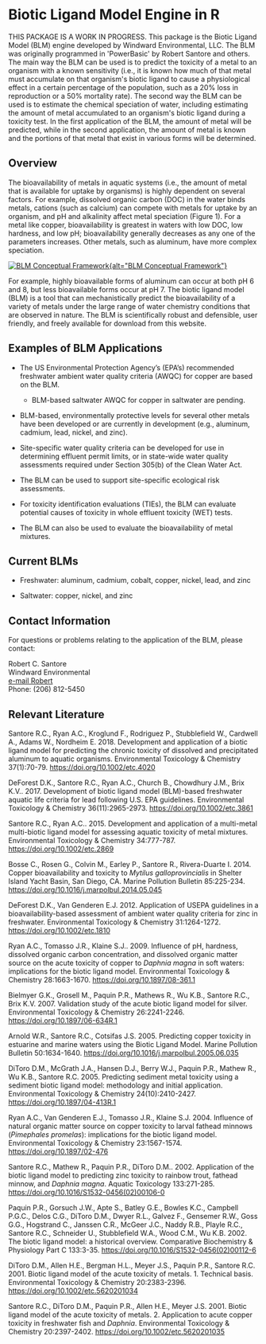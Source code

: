 # Biotic Ligand Model Engine in R

THIS PACKAGE IS A WORK IN PROGRESS. This package is the Biotic Ligand Model (BLM) engine developed by Windward Environmental, LLC. The BLM was originally programmed in 'PowerBasic' by Robert Santore and others. The main way the BLM can be used is to predict the toxicity of a metal to an organism with a known sensitivity (i.e., it is known how much of that metal must accumulate on that organism's biotic ligand to cause a physiological effect in a certain percentage of the population, such as a 20% loss in reproduction or a 50% mortality rate). The second way the BLM can be used is to estimate the chemical speciation of water, including estimating the amount of metal accumulated to an organism's biotic ligand during a toxicity test. In the first application of the BLM, the amount of metal will be predicted, while in the second application, the amount of metal is known and the portions of that metal that exist in various forms will be determined.

## **Overview**

The bioavailability of metals in aquatic systems (i.e., the amount of metal that is available for uptake by organisms) is highly dependent on several factors. For example, dissolved organic carbon (DOC) in the water binds metals, cations (such as calcium) can compete with metals for uptake by an organism, and pH and alkalinity affect metal speciation (Figure 1). For a metal like copper, bioavailability is greatest in waters with low DOC, low hardness, and low pH; bioavailability generally decreases as any one of the parameters increases. Other metals, such as aluminum, have more complex speciation.

[![BLM Conceptual Framework](https://www.windwardenv.com/images/BLM-Conceptual-Framework1-600x421.jpg){alt="BLM Conceptual Framework"}](https://www.windwardenv.com/images/BLM-Conceptual-Framework1.jpg)

For example, highly bioavailable forms of aluminum can occur at both pH 6 and 8, but less bioavailable forms occur at pH 7. The biotic ligand model (BLM) is a tool that can mechanistically predict the bioavailability of a variety of metals under the large range of water chemistry conditions that are observed in nature. The BLM is scientifically robust and defensible, user friendly, and freely available for download from this website.

## **Examples of BLM Applications**

-   The US Environmental Protection Agency’s (EPA’s) recommended freshwater ambient water quality criteria (AWQC) for copper are based on the BLM.

    -   BLM-based saltwater AWQC for copper in saltwater are pending.

-   BLM-based, environmentally protective levels for several other metals have been developed or are currently in development (e.g., aluminum, cadmium, lead, nickel, and zinc).

-   Site-specific water quality criteria can be developed for use in determining effluent permit limits, or in state-wide water quality assessments required under Section 305(b) of the Clean Water Act.

-   The BLM can be used to support site-specific ecological risk assessments.

-   For toxicity identification evaluations (TIEs), the BLM can evaluate potential causes of toxicity in whole effluent toxicity (WET) tests.

-   The BLM can also be used to evaluate the bioavailability of metal mixtures.

## **Current BLMs**

-   Freshwater: aluminum, cadmium, cobalt, copper, nickel, lead, and zinc

-   Saltwater: copper, nickel, and zinc

## **Contact Information**

For questions or problems relating to the application of the BLM, please contact:

Robert C. Santore\
Windward Environmental\
[e-mail Robert](https://www.windwardenv.com/team/robert-santore/)\
Phone: (206) 812-5450

## **Relevant Literature**

Santore R.C., Ryan A.C., Kroglund F., Rodriguez P., Stubblefield W., Cardwell A., Adams W., Nordheim E. 2018. Development and application of a biotic ligand model for predicting the chronic toxicity of dissolved and precipitated aluminum to aquatic organisms. Environmental Toxicology & Chemistry 37(1):70-79. <https://doi.org/10.1002/etc.4020>

DeForest D.K., Santore R.C., Ryan A.C., Church B., Chowdhury J.M., Brix K.V.. 2017. Development of biotic ligand model (BLM)-based freshwater aquatic life criteria for lead following U.S. EPA guidelines. Environmental Toxicology & Chemistry 36(11):2965-2973. <https://doi.org/10.1002/etc.3861>

Santore R.C., Ryan A.C.. 2015. Development and application of a multi-metal multi-biotic ligand model for assessing aquatic toxicity of metal mixtures. Environmental Toxicology & Chemistry 34:777-787. <https://doi.org/10.1002/etc.2869>

Bosse C., Rosen G., Colvin M., Earley P., Santore R., Rivera-Duarte I. 2014. Copper bioavailability and toxicity to *Mytilus galloprovincialis* in Shelter Island Yacht Basin, San Diego, CA. Marine Pollution Bulletin 85:225-234. <https://doi.org/10.1016/j.marpolbul.2014.05.045>

DeForest D.K., Van Genderen E.J. 2012. Application of USEPA guidelines in a bioavailability-based assessment of ambient water quality criteria for zinc in freshwater. Environmental Toxicology & Chemistry 31:1264-1272. <https://doi.org/10.1002/etc.1810>

Ryan A.C., Tomasso J.R., Klaine S.J.. 2009. Influence of pH, hardness, dissolved organic carbon concentration, and dissolved organic matter source on the acute toxicity of copper to *Daphnia magna* in soft waters: implications for the biotic ligand model. Environmental Toxicology & Chemistry 28:1663-1670. <https://doi.org/10.1897/08-361.1>

Bielmyer G.K., Grosell M., Paquin P.R., Mathews R., Wu K.B., Santore R.C., Brix K.V. 2007. Validation study of the acute biotic ligand model for silver. Environmental Toxicology & Chemistry 26:2241-2246. <https://doi.org/10.1897/06-634R.1>

Arnold W.R., Santore R.C., Cotsifas J.S. 2005. Predicting copper toxicity in estuarine and marine waters using the Biotic Ligand Model. Marine Pollution Bulletin 50:1634-1640. <https://doi.org/10.1016/j.marpolbul.2005.06.035>

DiToro D.M., McGrath J.A., Hansen D.J., Berry W.J., Paquin P.R., Mathew R., Wu K.B., Santore R.C. 2005. Predicting sediment metal toxicity using a sediment biotic ligand model: methodology and initial application. Environmental Toxicology & Chemistry 24(10):2410-2427. <https://doi.org/10.1897/04-413R.1>

Ryan A.C., Van Genderen E.J., Tomasso J.R., Klaine S.J. 2004. Influence of natural organic matter source on copper toxicity to larval fathead minnows (*Pimephales promelas*): implications for the biotic ligand model. Environmental Toxicology & Chemistry 23:1567-1574. <https://doi.org/10.1897/02-476>

Santore R.C., Mathew R., Paquin P.R., DiToro D.M.. 2002. Application of the biotic ligand model to predicting zinc toxicity to rainbow trout, fathead minnow, and *Daphnia magna*. Aquatic Toxicology 133:271-285. <https://doi.org/10.1016/S1532-0456(02)00106-0>

Paquin P.R., Gorsuch J.W., Apte S., Batley G.E., Bowles K.C., Campbell P.G.C., Delos C.G., DiToro D.M., Dwyer R.L., Galvez F., Gensemer R.W., Goss G.G., Hogstrand C., Janssen C.R., McGeer J.C., Naddy R.B., Playle R.C., Santore R.C., Schneider U., Stubblefield W.A., Wood C.M., Wu K.B. 2002. The biotic ligand model: a historical overview. Comparative Biochemistry & Physiology Part C 133:3-35. <https://doi.org/10.1016/S1532-0456(02)00112-6>

DiToro D.M., Allen H.E., Bergman H.L., Meyer J.S., Paquin P.R., Santore R.C. 2001. Biotic ligand model of the acute toxicity of metals. 1. Technical basis. Environmental Toxicology & Chemistry 20:2383-2396. <https://doi.org/10.1002/etc.5620201034>

Santore R.C., DiToro D.M., Paquin P.R., Allen H.E., Meyer J.S. 2001. Biotic ligand model of the acute toxicity of metals. 2. Application to acute copper toxicity in freshwater fish and *Daphnia*. Environmental Toxicology & Chemistry 20:2397-2402. <https://doi.org/10.1002/etc.5620201035>
